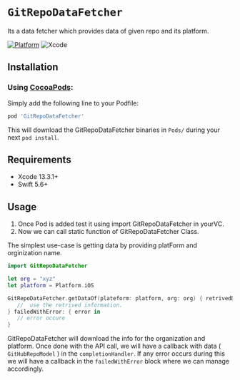 # ``GitRepoDataFetcher``
Its a data fetcher which provides  data of  given repo and its platform. 

[![Platform](https://img.shields.io/badge/swift-5.6-orange)](https://developer.apple.com/library/content/documentation/Swift/Conceptual/Swift_Programming_Language/)
![Xcode](https://img.shields.io/badge/Xcode-13.3.1-blue)

## Installation

### Using [CocoaPods](https://cocoapods.org/):

Simply add the following line to your Podfile:

```ruby
pod 'GitRepoDataFetcher'
```
This will download the GitRepoDataFetcher binaries in `Pods/` during your next
`pod install`.

## Requirements

* Xcode 13.3.1+
* Swift 5.6+

## Usage
1. Once Pod is added test it using import GitRepoDataFetcher in yourVC.
2. Now we can call static function of GitRepoDataFetcher Class.
 
 The simplest use-case is getting data by providing platForm and orginization name.
 
 ```swift
 import GitRepoDataFetcher
 
 let org = "xyz"
 let platform = Platform.iOS
 
 GitRepoDataFetcher.getDataOf(plateform: platform, org: org) { retrivedData in
    //  use the retrived information. 
 } failedWithError: { error in
    // error occure
 }
 ```
GitRepoDataFetcher will download the info for the organization and platform. Once
 done with the API call, we will have a callback with data ( `GitHubRepoModel` ) in
 the `completionHandler`. If any error occurs during this we will have a callback in
 the `failedWithError` block where we can manage accordingly.

